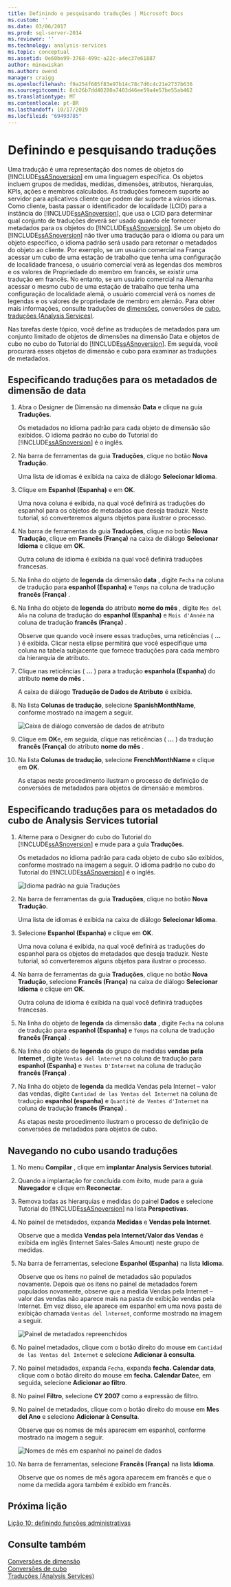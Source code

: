 ```yaml
---
title: Definindo e pesquisando traduções | Microsoft Docs
ms.custom: ''
ms.date: 03/06/2017
ms.prod: sql-server-2014
ms.reviewer: ''
ms.technology: analysis-services
ms.topic: conceptual
ms.assetid: 0e60be99-3768-499c-a22c-a4ec37e61887
author: minewiskan
ms.author: owend
manager: craigg
ms.openlocfilehash: f9a254f685f83e97b14c78c7d6c4c21e2737b636
ms.sourcegitcommit: 8cb26b7dd40280a7403d46ee59a4e57be55ab462
ms.translationtype: MT
ms.contentlocale: pt-BR
ms.lasthandoff: 10/17/2019
ms.locfileid: "69493785"
---
```

# <a name="defining-and-browsing-translations"></a>Definindo e pesquisando traduções
  Uma tradução é uma representação dos nomes de objetos do [!INCLUDE[ssASnoversion](../includes/ssasnoversion-md.md)] em uma linguagem específica. Os objetos incluem grupos de medidas, medidas, dimensões, atributos, hierarquias, KPIs, ações e membros calculados. As traduções fornecem suporte ao servidor para aplicativos cliente que podem dar suporte a vários idiomas. Como cliente, basta passar o identificador de localidade (LCID) para a instância do [!INCLUDE[ssASnoversion](../includes/ssasnoversion-md.md)], que usa o LCID para determinar qual conjunto de traduções deverá ser usado quando ele fornecer metadados para os objetos do [!INCLUDE[ssASnoversion](../includes/ssasnoversion-md.md)]. Se um objeto do [!INCLUDE[ssASnoversion](../includes/ssasnoversion-md.md)] não tiver uma tradução para o idioma ou para um objeto específico, o idioma padrão será usado para retornar o metadados do objeto ao cliente. Por exemplo, se um usuário comercial na França acessar um cubo de uma estação de trabalho que tenha uma configuração de localidade francesa, o usuário comercial verá as legendas dos membros e os valores de Propriedade do membro em francês, se existir uma tradução em francês. No entanto, se um usuário comercial na Alemanha acessar o mesmo cubo de uma estação de trabalho que tenha uma configuração de localidade alemã, o usuário comercial verá os nomes de legendas e os valores de propriedade de membro em alemão. Para obter mais informações, consulte traduções de [dimensões](multidimensional-models-olap-logical-dimension-objects/dimension-translations.md), conversões de [cubo](multidimensional-models-olap-logical-cube-objects/cube-translations.md), [traduções &#40;Analysis Services&#41;](translations-analysis-services.md).  
  
 Nas tarefas deste tópico, você define as traduções de metadados para um conjunto limitado de objetos de dimensões na dimensão Data e objetos de cubo no cubo do Tutorial do [!INCLUDE[ssASnoversion](../includes/ssasnoversion-md.md)]. Em seguida, você procurará esses objetos de dimensão e cubo para examinar as traduções de metadados.  
  
## <a name="specifying-translations-for-the-date-dimension-metadata"></a>Especificando traduções para os metadados de dimensão de data  
  
1.  Abra o Designer de Dimensão na dimensão **Data** e clique na guia **Traduções**.  
  
     Os metadados no idioma padrão para cada objeto de dimensão são exibidos. O idioma padrão no cubo do Tutorial do [!INCLUDE[ssASnoversion](../includes/ssasnoversion-md.md)] é o inglês.  
  
2.  Na barra de ferramentas da guia **Traduções**, clique no botão **Nova Tradução**.  
  
     Uma lista de idiomas é exibida na caixa de diálogo **Selecionar Idioma**.  
  
3.  Clique em **Espanhol (Espanha)** e em **OK**.  
  
     Uma nova coluna é exibida, na qual você definirá as traduções do espanhol para os objetos de metadados que deseja traduzir. Neste tutorial, só converteremos alguns objetos para ilustrar o processo.  
  
4.  Na barra de ferramentas da guia **Traduções**, clique no botão **Nova Tradução**, clique em **Francês (França)** na caixa de diálogo **Selecionar Idioma** e clique em **OK**.  
  
     Outra coluna de idioma é exibida na qual você definirá traduções francesas.  
  
5.  Na linha do objeto de **legenda** da dimensão **data** , digite `Fecha` na coluna de tradução para **espanhol (Espanha)** e `Temps` na coluna de tradução **francês (França)** .  
  
6.  Na linha do objeto de **legenda** do atributo **nome do mês** , digite `Mes del Año` na coluna de tradução do **espanhol (Espanha)** e `Mois d'Année` na coluna de tradução **francês (França)** .  
  
     Observe que quando você insere essas traduções, uma reticências ( **...** ) é exibida. Clicar nesta elipse permitirá que você especifique uma coluna na tabela subjacente que fornece traduções para cada membro da hierarquia de atributo.  
  
7.  Clique nas reticências ( **...** ) para a tradução **espanhola (Espanha)** do atributo **nome do mês** .  
  
     A caixa de diálogo **Tradução de Dados de Atributo** é exibida.  
  
8.  Na lista **Colunas de tradução**, selecione **SpanishMonthName**, conforme mostrado na imagem a seguir.  
  
     ![Caixa de diálogo conversão de dados de atributo](../../2014/tutorials/media/l9-translations-4.gif "Caixa de diálogo conversão de dados de atributo")  
  
9. Clique em **OK**e, em seguida, clique nas reticências ( **...** ) da tradução **francês (França)** do atributo **nome do mês** .  
  
10. Na lista **Colunas de tradução**, selecione **FrenchMonthName** e clique em **OK**.  
  
     As etapas neste procedimento ilustram o processo de definição de conversões de metadados para objetos de dimensão e membros.  
  
## <a name="specifying-translations-for-the-analysis-services-tutorial-cube-metadata"></a>Especificando traduções para os metadados do cubo de Analysis Services tutorial  
  
1.  Alterne para o Designer do cubo do Tutorial do [!INCLUDE[ssASnoversion](../includes/ssasnoversion-md.md)] e mude para a guia **Traduções**.  
  
     Os metadados no idioma padrão para cada objeto de cubo são exibidos, conforme mostrado na imagem a seguir. O idioma padrão no cubo do Tutorial do [!INCLUDE[ssASnoversion](../includes/ssasnoversion-md.md)] é o inglês.  
  
     ![Idioma padrão na guia Traduções](../../2014/tutorials/media/l9-translations-5.gif "Idioma padrão na guia Traduções")  
  
2.  Na barra de ferramentas da guia **Traduções**, clique no botão **Nova Tradução**.  
  
     Uma lista de idiomas é exibida na caixa de diálogo **Selecionar Idioma**.  
  
3.  Selecione **Espanhol (Espanha)** e clique em **OK**.  
  
     Uma nova coluna é exibida, na qual você definirá as traduções do espanhol para os objetos de metadados que deseja traduzir. Neste tutorial, só converteremos alguns objetos para ilustrar o processo.  
  
4.  Na barra de ferramentas da guia **Traduções**, clique no botão **Nova Tradução**, selecione **Francês (França)** na caixa de diálogo **Selecionar Idioma** e clique em **OK**.  
  
     Outra coluna de idioma é exibida na qual você definirá traduções francesas.  
  
5.  Na linha do objeto de **legenda** da dimensão **data** , digite `Fecha` na coluna de tradução para **espanhol (Espanha)** e `Temps` na coluna de tradução **francês (França)** .  
  
6.  Na linha do objeto de **legenda** do grupo de medidas **vendas pela Internet** , digite `Ventas del lnternet` na coluna de tradução para **espanhol (Espanha)** e `Ventes D'Internet` na coluna de tradução **francês (França)** .  
  
7.  Na linha do objeto de **legenda** da medida Vendas pela Internet – valor das vendas, digite `Cantidad de las Ventas del Internet` na coluna de tradução **espanhol (espanha)** e `Quantité de Ventes d'Internet` na coluna de tradução **francês (França)** .  
  
     As etapas neste procedimento ilustram o processo de definição de conversões de metadados para objetos de cubo.  
  
## <a name="browsing-the-cube-by-using-translations"></a>Navegando no cubo usando traduções  
  
1.  No menu **Compilar** , clique em **implantar Analysis Services tutorial**.  
  
2.  Quando a implantação for concluída com êxito, mude para a guia **Navegador** e clique em **Reconectar**.  
  
3.  Remova todas as hierarquias e medidas do painel **Dados** e selecione Tutorial do [!INCLUDE[ssASnoversion](../includes/ssasnoversion-md.md)] na lista **Perspectivas**.  
  
4.  No painel de metadados, expanda **Medidas** e **Vendas pela Internet**.  
  
     Observe que a medida **Vendas pela Internet/Valor das Vendas** é exibida em inglês (Internet Sales-Sales Amount) neste grupo de medidas.  
  
5.  Na barra de ferramentas, selecione **Espanhol (Espanha)** na lista **Idioma**.  
  
     Observe que os itens no painel de metadados são populados novamente. Depois que os itens no painel de metadados forem populados novamente, observe que a medida Vendas pela Internet – valor das vendas não aparece mais na pasta de exibição vendas pela Internet. Em vez disso, ele aparece em espanhol em uma nova pasta de exibição chamada `Ventas del lnternet`, conforme mostrado na imagem a seguir.  
  
     ![Painel de metadados repreenchidos](../../2014/tutorials/media/l9-translations-6.gif "Painel de metadados repreenchidos")  
  
6.  No painel metadados, clique com o botão direito do mouse em `Cantidad de las Ventas del Internet` e selecione **Adicionar à consulta**.  
  
7.  No painel metadados, expanda `Fecha`, expanda **fecha. Calendar data**, clique com o botão direito do mouse em **fecha. Calendar Date**e, em seguida, selecione **Adicionar ao filtro**.  
  
8.  No painel **Filtro**, selecione **CY 2007** como a expressão de filtro.  
  
9. No painel de metadados, clique com o botão direito do mouse em **Mes del Ano** e selecione **Adicionar à Consulta**.  
  
     Observe que os nomes de mês aparecem em espanhol, conforme mostrado na imagem a seguir.  
  
     ![Nomes de mês em espanhol no painel de dados](../../2014/tutorials/media/l9-translations-7.gif "Nomes de mês em espanhol no painel de dados")  
  
10. Na barra de ferramentas, selecione **Francês (França)** na lista **Idioma**.  
  
     Observe que os nomes de mês agora aparecem em francês e que o nome da medida agora também é exibido em francês.  
  
## <a name="next-lesson"></a>Próxima lição  
 [Lição 10: definindo funções administrativas](lesson-10-defining-administrative-roles.md)  
  
## <a name="see-also"></a>Consulte também  
 [Conversões de dimensão](multidimensional-models-olap-logical-dimension-objects/dimension-translations.md)    
 [Conversões de cubo](multidimensional-models-olap-logical-cube-objects/cube-translations.md)    
 [Traduções &#40;Analysis Services&#41;](translations-analysis-services.md)  
  
  
